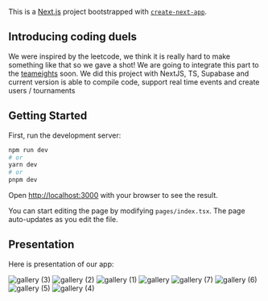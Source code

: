 This is a [Next.js](https://nextjs.org/) project bootstrapped with [`create-next-app`](https://github.com/vercel/next.js/tree/canary/packages/create-next-app).

## Introducing coding duels

We were inspired by the leetcode, we think it is really hard to make something like that so we gave a shot! We are going to integrate this part to the [teameights](https://willowy-moonbeam-13cda4.netlify.app) soon. We did this project with NextJS, TS, Supabase and current version is able to compile code, support real time events and create users / tournaments


## Getting Started

First, run the development server:

```bash
npm run dev
# or
yarn dev
# or
pnpm dev
```

Open [http://localhost:3000](http://localhost:3000) with your browser to see the result.

You can start editing the page by modifying `pages/index.tsx`. The page auto-updates as you edit the file.

## Presentation
Here is presentation of our app:

![gallery (3)](https://user-images.githubusercontent.com/52038455/229315343-7823b995-d298-4930-a3c5-7ce6e8b79457.jpg)
![gallery (2)](https://user-images.githubusercontent.com/52038455/229315344-77b87e47-c190-4ef8-ab60-9d85c43a6f3b.jpg)
![gallery (1)](https://user-images.githubusercontent.com/52038455/229315345-9b80d8f5-cc02-47da-aff6-04beddf90872.jpg)
![gallery](https://user-images.githubusercontent.com/52038455/229315346-8036ddc4-71e1-4a3e-980b-4e338bf16c18.jpg)
![gallery (7)](https://user-images.githubusercontent.com/52038455/229315347-0938babb-9093-431a-8013-6f357d424f95.jpg)
![gallery (6)](https://user-images.githubusercontent.com/52038455/229315348-1f5459c2-81b5-44a7-88bc-70a52a7f2b5b.jpg)
![gallery (5)](https://user-images.githubusercontent.com/52038455/229315349-15b9f67c-50f4-47be-9f54-25ccb741cebf.jpg)
![gallery (4)](https://user-images.githubusercontent.com/52038455/229315350-3c6d94b1-59be-42ee-8b74-c802c174bf2b.jpg)
